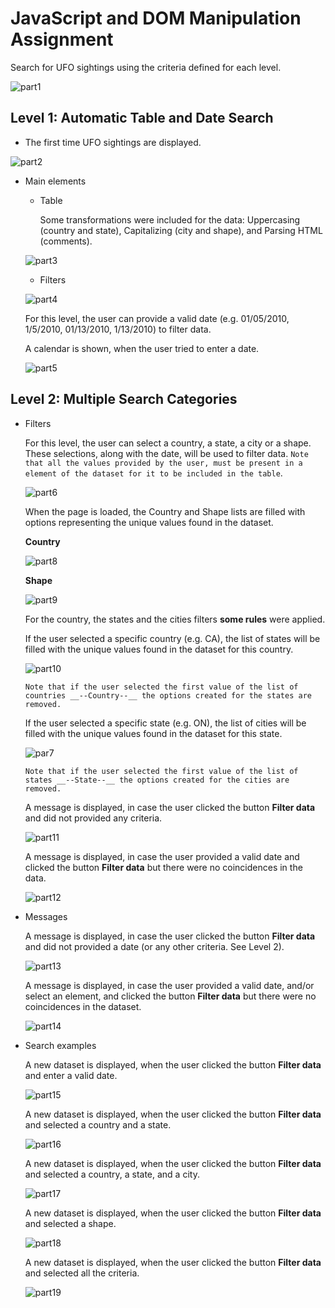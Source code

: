 # JavaScript and DOM Manipulation Assignment

Search for UFO sightings using the criteria defined for each level.

![part1](Images/0_index_0.png)


## Level 1: Automatic Table and Date Search

- The first time UFO sightings are displayed.

![part2](Images/0_index_1.png)


- Main elements

   * Table

     Some transformations were included for the data: Uppercasing (country and state), Capitalizing (city and shape), and Parsing HTML (comments).
   
    ![part3](Images/1_transforming.png)

   * Filters
    
    ![part4](Images/1_filters.png)

     For this level, the user can provide a valid date (e.g. 01/05/2010, 1/5/2010, 01/13/2010, 1/13/2010) to filter data. 
     
     A calendar is shown, when the user tried to enter a date.

    ![part5](Images/4_filter_date.png)


## Level 2: Multiple Search Categories

- Filters
    
    For this level, the user can select a country, a state, a city or a shape. These selections, along with the date, will be used to filter data. `Note that all the values provided by the user, must be present in a element of the dataset for it to be included in the table`. 

    ![part6](Images/1_filters.png)

    When the page is loaded, the Country and Shape lists are filled with options representing the unique values found in the dataset.

    __Country__

    ![part8](Images/2_filter_country.png)
   
    __Shape__
    
    ![part9](Images/3_filter_shape.png)

    For the country, the states and the cities filters __some rules__ were applied. 
    
    If the user selected a specific country (e.g. CA), the list of states will be filled with the unique values found in the dataset for this country. 

    ![part10](Images/2_filter_state.png)

    `Note that if the user selected the first value of the list of countries __--Country--__ the options created for the states are removed.`

    If the user selected a specific state (e.g. ON), the list of cities will be filled with the unique values found in the dataset for this state. 

    ![par7](Images/2_filter_city.png)

    `Note that if the user selected the first value of the list of states __--State--__ the options created for the cities are removed.`

     A message is displayed, in case the user clicked the button __Filter data__ and did not provided any criteria.

    ![part11](Images/9_nofilters.png)

     A message is displayed, in case the user provided a valid date and clicked the button __Filter data__ but there were no coincidences in  the data.

     ![part12](Images/10_nodata.png)


- Messages

     A message is displayed, in case the user clicked the button __Filter data__ and did not provided a date (or any other criteria. See Level 2).

     ![part13](Images/9_nofilters.png)

     A message is displayed, in case the user provided a valid date, and/or select an element, and clicked the button __Filter data__ but there were no coincidences in the dataset.

     ![part14](Images/10_nodata.png)


- Search examples

   A new dataset is displayed, when the user clicked the button __Filter data__ and enter a valid date.

  ![part15](Images/4_results_date.png)

  A new dataset is displayed, when the user clicked the button __Filter data__ and selected a country and a state.

  ![part16](Images/5_results_cs.png)

  A new dataset is displayed, when the user clicked the button __Filter data__ and selected a country, a state, and a city.

  ![part17](Images/6_results_csc.png)

  A new dataset is displayed, when the user clicked the button __Filter data__ and selected a shape.

  ![part18](Images/7_results_shape.png)

  A new dataset is displayed, when the user clicked the button __Filter data__ and selected all the criteria.

  ![part19](Images/8_results_all.png)





